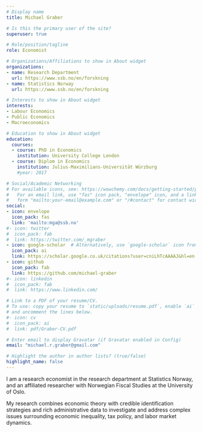 ```yaml
---
# Display name
title: Michael Graber

# Is this the primary user of the site?
superuser: true

# Role/position/tagline
role: Economist

# Organizations/Affiliations to show in About widget
organizations:
- name: Research Department
  url: https://www.ssb.no/en/forskning
- name: Statistics Norway
  url: https://www.ssb.no/en/forskning

# Interests to show in About widget
interests:
- Labour Economics
- Public Economics
- Macroeconomics

# Education to show in About widget
education:
  courses:
  - course: PhD in Economics
    institution: University College London
  - course: Diplom in Economics
    institution: Julius-Maximilians-Universität Würzburg  
    #year: 2017

# Social/Academic Networking
# For available icons, see: https://wowchemy.com/docs/getting-started/page-builder/#icons
#   For an email link, use "fas" icon pack, "envelope" icon, and a link in the
#   form "mailto:your-email@example.com" or "/#contact" for contact widget.
social:
- icon: envelope
  icon_pack: fas
  link: 'mailto:mga@ssb.no'
#- icon: twitter
#  icon_pack: fab
#  link: https://twitter.com/_mgraber
- icon: google-scholar  # Alternatively, use `google-scholar` icon from `ai` icon pack
  icon_pack: ai
  link: https://scholar.google.co.uk/citations?user=cniLhTcAAAAJ&hl=en
- icon: github
  icon_pack: fab
  link: https://github.com/michael-graber
#- icon: linkedin
#  icon_pack: fab
#  link: https://www.linkedin.com/

# Link to a PDF of your resume/CV.
# To use: copy your resume to `static/uploads/resume.pdf`, enable `ai` icons in `params.toml`, 
# and uncomment the lines below.
#- icon: cv
#  icon_pack: ai
#  link: pdf/Graber-CV.pdf

# Enter email to display Gravatar (if Gravatar enabled in Config)
email: "michael.r.graber@gmail.com"

# Highlight the author in author lists? (true/false)
highlight_name: false
---
```


I am a research economist in the research department at Statistics Norway, and an affiliated researcher with Norwegian Fiscal Studies at the University of Oslo. 

My research combines economic theory with credible identification strategies and rich administrative data to investigate and address complex issues surrounding economic inequality, tax policy, and labor market dynamics.
